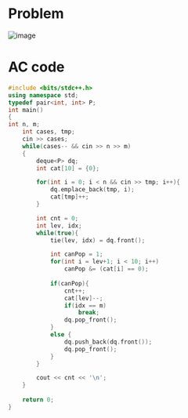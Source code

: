 # Problem
![image](https://user-images.githubusercontent.com/85293841/182862115-acd445a1-b55e-46c4-a2d1-c0b2018a2f79.png)

# AC code
```cpp
#include <bits/stdc++.h>
using namespace std;
typedef pair<int, int> P;
int main()
{
int n, m; 
	int cases, tmp;
	cin >> cases;
	while(cases-- && cin >> n >> m)
	{
		deque<P> dq;
		int cat[10] = {0}; 

		for(int i = 0; i < n && cin >> tmp; i++){
			dq.emplace_back(tmp, i);
			cat[tmp]++;
		}

		int cnt = 0;
		int lev, idx; 
		while(true){
			tie(lev, idx) = dq.front();

			int canPop = 1; 
			for(int i = lev+1; i < 10; i++) 
				canPop &= (cat[i] == 0);
			
			if(canPop){
				cnt++;
				cat[lev]--;
				if(idx == m) 
					break;
				dq.pop_front();
			}
			else {
				dq.push_back(dq.front());
				dq.pop_front();
			}
		}

		cout << cnt << '\n';
	}
	
	return 0;
}
```
